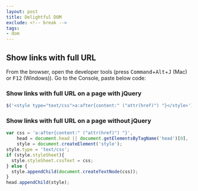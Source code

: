 ```yaml
---
layout: post
title: Delightful DOM
exclude: <!-- break -->
tags:
- dom
---
```


<!-- break -->

## Show links with full URL

From the browser, open the developer tools (press <kbd>Command</kbd>+<kbd>Alt</kbd>+<kbd>J</kbd> (Mac) or <kbd>F12</kbd> (Windows)). Go to the Console, paste below code:

### Show links with full URL on a page with jQuery

```javascript
$('<style type="text/css">a:after{content:" ("attr(href)") "}</style>').appendTo(document.head);
```

### Show links with full URL on a page without jQuery

```javascript
var css = 'a:after{content:" ("attr(href)") "}',
    head = document.head || document.getElementsByTagName('head')[0],
    style = document.createElement('style');
style.type = 'text/css';
if (style.styleSheet){
  style.styleSheet.cssText = css;
} else {
  style.appendChild(document.createTextNode(css));
}
head.appendChild(style);
```